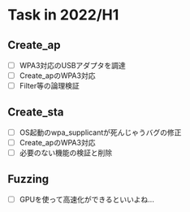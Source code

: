 # Task in 2022/H1

## Create_ap
- [ ] WPA3対応のUSBアダプタを調達
- [ ] Create_apのWPA3対応
- [ ] Filter等の論理検証

## Create_sta
- [ ] OS起動のwpa_supplicantが死んじゃうバグの修正
- [ ] Create_apのWPA3対応
- [ ] 必要のない機能の検証と削除

## Fuzzing
- [ ] GPUを使って高速化ができるといいよね...
